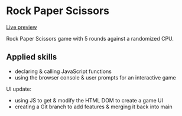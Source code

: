 # Rock Paper Scissors
[Live preview](https://cyxlan.github.io/rock-paper-scissors/)

Rock Paper Scissors game with 5 rounds against a randomized CPU.

## Applied skills
- declaring & calling JavaScript functions
- using the browser console & user prompts for an interactive game

UI update:
- using JS to get & modify the HTML DOM to create a game UI
- creating a Git branch to add features & merging it back into main